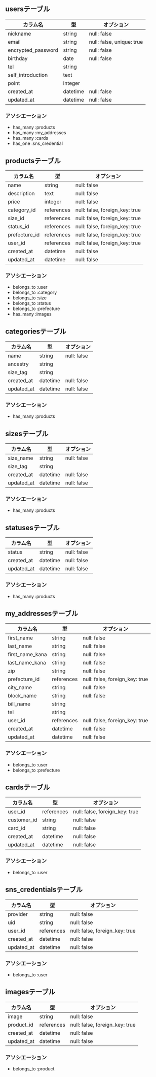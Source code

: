 ## usersテーブル

| カラム名 | 型 | オプション |
| --- | --- | --- |
| nickname | string | null: false |
| email | string | null: false, unique: true |
| encrypted_password | string | null: false |
| birthday | date | null: false |
| tel | string |  |
| self_introduction | text |  |
| point | integer |  |
| created_at | datetime | null: false |
| updated_at | datetime | null: false |

### アソシエーション

- has_many :products
- has_many :my_addresses
- has_many :cards
- has_one :sns_credential

## productsテーブル

| カラム名 | 型 | オプション |
| --- | --- | --- |
| name | string | null: false |
| description | text | null: false |
| price | integer | null: false |
| category_id | references | null: false, foreign_key: true |
| size_id | references | null: false, foreign_key: true |
| status_id | references | null: false, foreign_key: true |
| prefecture_id | references | null: false, foreign_key: true |
| user_id | references | null: false, foreign_key: true |
| created_at | datetime | null: false |
| updated_at | datetime | null: false |

### アソシエーション

- belongs_to :user
- belongs_to :category
- belongs_to :size
- belongs_to :status
- belongs_to :prefecture
- has_many :images

## categoriesテーブル

| カラム名 | 型 | オプション |
| --- | --- | --- |
| name | string | null: false |
| ancestry | string |  |
| size_tag | string |  |
| created_at | datetime | null: false |
| updated_at | datetime | null: false |

### アソシエーション

- has_many :products

## sizesテーブル

| カラム名 | 型 | オプション |
| --- | --- | --- |
| size_name | string | null: false |
| size_tag | string |  |
| created_at | datetime | null: false |
| updated_at | datetime | null: false |

### アソシエーション

- has_many :products

## statusesテーブル

| カラム名 | 型 | オプション |
| --- | --- | --- |
| status | string | null: false |
| created_at | datetime | null: false |
| updated_at | datetime | null: false |

### アソシエーション

- has_many :products

## my_addressesテーブル

| カラム名 | 型 | オプション |
| --- | --- | --- |
| first_name | string | null: false |
| last_name | string | null: false |
| first_name_kana | string | null: false |
| last_name_kana | string | null: false |
| zip | string | null: false |
| prefecture_id | references | null: false, foreign_key: true |
| city_name | string | null: false |
| block_name | string | null: false |
| bill_name | string |  |
| tel | string |  |
| user_id | references | null: false, foreign_key: true |
| created_at | datetime | null: false |
| updated_at | datetime | null: false |

### アソシエーション

- belongs_to :user
- belongs_to :prefecture

## cardsテーブル

| カラム名 | 型 | オプション |
| --- | --- | --- |
| user_id | references | null: false, foreign_key: true |
| customer_id | string | null: false |
| card_id | string | null: false |
| created_at | datetime | null: false |
| updated_at | datetime | null: false |

### アソシエーション

- belongs_to :user

## sns_credentialsテーブル

| カラム名 | 型 | オプション |
| --- | --- | --- |
| provider | string | null: false |
| uid | string | null: false |
| user_id | references | null: false, foreign_key: true |
| created_at | datetime | null: false |
| updated_at | datetime | null: false |

### アソシエーション

- belongs_to :user

## imagesテーブル

| カラム名 | 型 | オプション |
| --- | --- | --- |
| image | string | null: false |
| product_id | references | null: false, foreign_key: true |
| created_at | datetime | null: false |
| updated_at | datetime | null: false |

### アソシエーション

- belongs_to :product